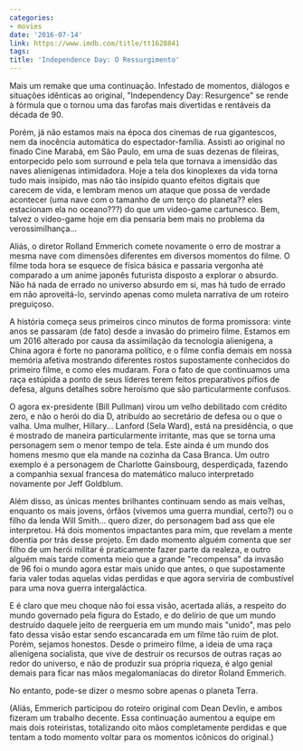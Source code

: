 ```yaml
---
categories:
- movies
date: '2016-07-14'
link: https://www.imdb.com/title/tt1628841
tags:
title: 'Independence Day: O Ressurgimento'
---
```


Mais um remake que uma continuação. Infestado de momentos, diálogos e situações idênticas ao original, "Independency Day: Resurgence" se rende à fórmula que o tornou uma das farofas mais divertidas e rentáveis da década de 90.

Porém, já não estamos mais na época dos cinemas de rua gigantescos, nem da inocência automática do espectador-família. Assisti ao original no finado Cine Marabá, em São Paulo, em uma de suas dezenas de fileiras, entorpecido pelo som surround e pela tela que tornava a imensidão das naves alienígenas intimidadora. Hoje a tela dos kinoplexes da vida torna tudo mais insípido, mas não tão insípido quanto efeitos digitais que carecem de vida, e lembram menos um ataque que possa de verdade acontecer (uma nave com o tamanho de um terço do planeta?? eles estacionam ela no oceano???) do que um video-game cartunesco. Bem, talvez o video-game hoje em dia pensaria bem mais no problema da verossimilhança...

Aliás, o diretor Rolland Emmerich comete novamente o erro de mostrar a mesma nave com dimensões diferentes em diversos momentos do filme. O filme toda hora se esquece de física básica e passaria vergonha até comparado a um anime japonês futurista disposto a explorar o absurdo. Não há nada de errado no universo absurdo em si, mas há tudo de errado em não aproveitá-lo, servindo apenas como muleta narrativa de um roteiro preguiçoso.

A história começa seus primeiros cinco minutos de forma promissora: vinte anos se passaram (de fato) desde a invasão do primeiro filme. Estamos em um 2016 alterado por causa da assimilação da tecnologia alienígena, a China agora é forte no panorama político, e o filme confia demais em nossa memória afetiva mostrando diferentes rostos supostamente conhecidos do primeiro filme, e como eles mudaram. Fora o fato de que continuamos uma raça estúpida a ponto de seus líderes terem feitos preparativos pífios de defesa, alguns detalhes sobre heroísmo que são particularmente confusos.

O agora ex-presidente (Bill Pullman) virou um velho debilitado com crédito zero, e não o herói do dia D, atribuído ao secretário de defesa ou o que o valha. Uma mulher, Hillary... Lanford (Sela Ward), está na presidência, o que é mostrado de maneira particularmente irritante, mas que se torna uma personagem sem o menor tempo de tela. Este ainda é um mundo dos homens mesmo que ela mande na cozinha da Casa Branca. Um outro exemplo é a personagem de Charlotte Gainsbourg, desperdiçada, fazendo a companhia sexual francesa do matemático maluco interpretado novamente por Jeff Goldblum.

Além disso, as únicas mentes brilhantes continuam sendo as mais velhas, enquanto os mais jovens, órfãos (vivemos uma guerra mundial, certo?) ou o filho da lenda Will Smith... quero dizer, do personagem bad ass que ele interpretou. Há dois momentos impactantes para mim, que revelam a mente doentia por trás desse projeto. Em dado momento alguém comenta que ser filho de um herói militar é praticamente fazer parte da realeza, e outro alguém mais tarde comenta meio que a grande "recompensa" da invasão de 96 foi o mundo agora estar mais unido que antes, o que supostamente faria valer todas aquelas vidas perdidas e que agora serviria de combustível para uma nova guerra intergaláctica.

E é claro que meu choque não foi essa visão, acertada aliás, a respeito do mundo governado pela figura do Estado, e do delírio de que um mundo destruído daquele jeito de reergueria em um mundo mais "unido", mas pelo fato dessa visão estar sendo escancarada em um filme tão ruim de plot. Porém, sejamos honestos. Desde o primeiro filme, a ideia de uma raça alienígena socialista, que vive de destruir os recursos de outras raças ao redor do universo, e não de produzir sua própria riqueza, é algo genial demais para ficar nas mãos megalomaníacas do diretor Roland Emmerich.

No entanto, pode-se dizer o mesmo sobre apenas o planeta Terra.

(Aliás, Emmerich participou do roteiro original com Dean Devlin, e ambos fizeram um trabalho decente. Essa continuação aumentou a equipe em mais dois roteiristas, totalizando oito mãos completamente perdidas e que tentam a todo momento voltar para os momentos icônicos do original.)
